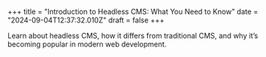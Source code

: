 +++
title = "Introduction to Headless CMS: What You Need to Know"
date = "2024-09-04T12:37:32.010Z"
draft = false
+++

Learn about headless CMS, how it differs from traditional CMS, and why it’s becoming popular in modern web development.
        